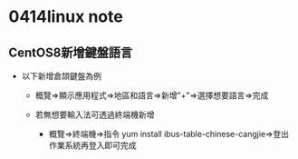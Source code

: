 # 0414linux note
## CentOS8新增鍵盤語言
+ 以下新增倉頡鍵盤為例

  + 概覽=>顯示應用程式=>地區和語言=>新增"+"=>選擇想要語言=>完成

  + 若無想要輸入法可透過終端機新增
    + 概覽=>終端機=>指令 yum install ibus-table-chinese-cangjie=>登出作業系統再登入即可完成
